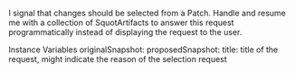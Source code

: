 I signal that changes should be selected from a Patch.
Handle and resume me with a collection of SquotArtifacts to answer this request programmatically instead of displaying the request to the user.

Instance Variables
	originalSnapshot:		<SquotSnapshot>
	proposedSnapshot:		<SquotSnapshot>
	title:		<String> title of the request, might indicate the reason of the selection request